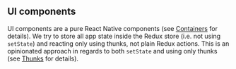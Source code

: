 ## UI components

UI components are a pure React Native components (see [Containers](Containers.md) for details).
We try to store all app state inside the Redux store (i.e. not using `setState`) and reacting
only using thunks, not plain Redux actions.
This is an opinionated approach in regards to both `setState` and using only thunks 
(see [Thunks](Thunks.md) for details).
